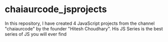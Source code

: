 # chaiaurcode_jsprojects
In this repository, I have created 4 JavaScript projects from the channel "chaiaurcode" by the founder "Hitesh Choudhary".  His JS Series is the best series of JS you will ever find
